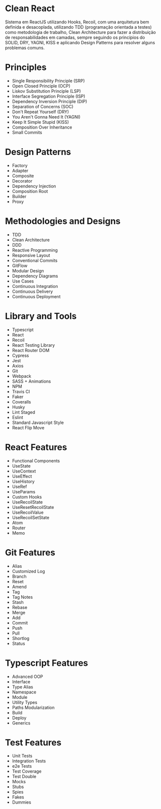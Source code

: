 # Clean React

Sistema em ReactJS utilizando Hooks, Recoil, com uma arquitetura bem definida e desacoplada, utilizando TDD (programação orientada a testes) como metodologia de trabalho, Clean Architecture para fazer a distribuição de responsabilidades em camadas, sempre seguindo os princípios do SOLID, DRY, YAGNI, KISS e aplicando Design Patterns para resolver alguns problemas comuns.

# Principles
- Single Responsibility Principle (SRP)
- Open Closed Principle (OCP)
- Liskov Substitution Principle (LSP)
- Interface Segregation Principle (ISP)
- Dependency Inversion Principle (DIP)
- Separation of Concerns (SOC)
- Don't Repeat Yourself (DRY)
- You Aren't Gonna Need It (YAGNI)
- Keep It Simple Stupid (KISS)
- Composition Over Inheritance
- Small Commits

# Design Patterns

- Factory
- Adapter
- Composite
- Decorator
- Dependency Injection
- Composition Root
- Builder
- Proxy

# Methodologies and Designs

- TDD
- Clean Architecture
- DDD
- Reactive Programming
- Responsive Layout
- Conventional Commits
- GitFlow
- Modular Design
- Dependency Diagrams
- Use Cases
- Continuous Integration
- Continuous Delivery
- Continuous Deployment

# Library and Tools
- Typescript
- React
- Recoil
- React Testing Library
- React Router DOM
- Cypress
- Jest
- Axios
- Git
- Webpack
- SASS + Animations
- NPM
- Travis CI
- Faker
- Coveralls
- Husky
- Lint Staged
- Eslint
- Standard Javascript Style
- React Flip Move

# React Features

- Functional Components
- UseState
- UseContext
- UseEffect
- UseHistory
- UseRef
- UseParams
- Custom Hooks
- UseRecoilState
- UseResetRecoilState
- UseRecoilValue
- UseRecoilSetState
- Atom
- Router
- Memo

# Git Features

- Alias
- Customized Log
- Branch
- Reset
- Amend
- Tag
- Tag Notes
- Stash
- Rebase
- Merge
- Add
- Commit
- Push
- Pull
- Shortlog
- Status

# Typescript Features

- Advanced OOP
- Interface
- Type Alias
- Namespace
- Module
- Utility Types
- Paths Modularization
- Build
- Deploy
- Generics

# Test Features

- Unit Tests
- Integration Tests
- e2e Tests
- Test Coverage
- Test Double
- Mocks
- Stubs
- Spies
- Fakes
- Dummies
